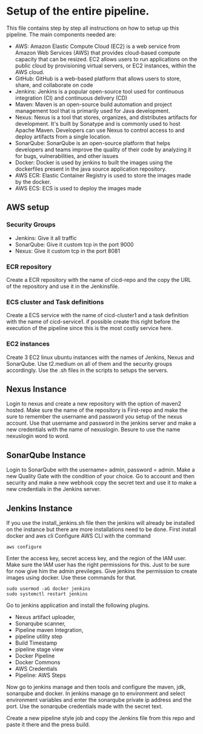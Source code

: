# Setup of the entire pipeline. 
This file contains step by step all instructions on how to setup up this pipeline. The main components needed are:

- AWS: Amazon Elastic Compute Cloud (EC2) is a web service from Amazon Web Services (AWS) that provides cloud-based compute capacity that can be resized. EC2 allows users to run applications on the public cloud by provisioning virtual servers, or EC2 instances, within the AWS cloud.
- GitHub: GitHub is a web-based platform that allows users to store, share, and collaborate on code
- Jenkins: Jenkins is a popular open-source tool used for continuous integration (CI) and continuous delivery (CD)
- Maven: Maven is an open-source build automation and project management tool that is primarily used for Java development.
- Nexus: Nexus is a tool that stores, organizes, and distributes artifacts for development. It's built by Sonatype and is commonly used to host Apache Maven. Developers can use Nexus to control access to and deploy artifacts from a single location.
- SonarQube: SonarQube is an open-source platform that helps developers and teams improve the quality of their code by analyzing it for bugs, vulnerabilities, and other issues
- Docker: Docker is used by jenkins to built the images using the dockerfiles present in the java source application repository. 
- AWS ECR: Elastic Container Registry is used to store the images made by the docker. 
- AWS ECS: ECS is used to deploy the images made

## AWS setup
### Security Groups
- Jenkins: 
Give it all traffic 
- SonarQube: 
Give it custom tcp in the port 9000
- Nexus: 
Give it custom tcp in the port 8081

### ECR repository
Create a ECR repository with the name of cicd-repo and the copy the URL of the repository and use it in the Jenkinsfile. 

### ECS cluster and Task definitions
Create a ECS service with the name of cicd-cluster1 and a task definition with the name of cicd-service1. if possible create this right before the execution of the pipeline since this is the most costly service here. 

### EC2 instances 
Create 3 EC2 linux ubuntu instances with the names of Jenkins, Nexus and SonarQube. Use t2.medium on all of them and the security groups accordingly. Use the .sh files in the scripts to setups the servers. 

## Nexus Instance 
Login to nexus and create a new repository with the option of maven2 hosted. Make sure the name of the repository is First-repo and make the sure to remember the username and password you setup of the nexus account. Use that username and password in the jenkins server and make a new credentials with the name of nexuslogin. Besure to use the name nexuslogin word to word. 

## SonarQube Instance
Login to SonarQube with the username= admin, password = admin. Make a new Quality Gate with the condition of your choice. Go to account and then security and make a new webhook copy the secret text and use it to make a new credentials in the Jenkins server. 

## Jenkins Instance 
If you use the install_jenkins.sh file then the jenkins will already be installed on the instance but there are more installations need to be done. First install docker and aws cli 
Configure AWS CLI with the command 
```
aws configure 
``` 
Enter the access key, secret access key, and the region of the IAM user. Make sure the IAM user has the right permissions for this. Just to be sure for now give him the admin previleges. 
Give jenkins the permission to create images using docker. Use these commands for that.
``` 
sudo usermod -aG docker jenkins
sudo systemctl restart jenkins
```
Go to jenkins application and install the following plugins. 
- Nexus artifact uploader,
- Sonarqube scanner,
- Pipeline maven Integration,
- pipeline utility step 
- Build Timestamp
- pipeline stage view 
- Docker Pipeline
- Docker Commons
- AWS Credentials
- Pipeline: AWS Steps

Now go to jenkins manage and then tools and configure the maven, jdk, sonarqube and docker. 
In jenkins manage go to environment and select environment variables and enter the sonarqube private ip address and the port. Use the sonarqube credentials made with the secret text. 

Create a new pipeline style job and copy the Jenkins file from this repo and paste it there and the press build. 
